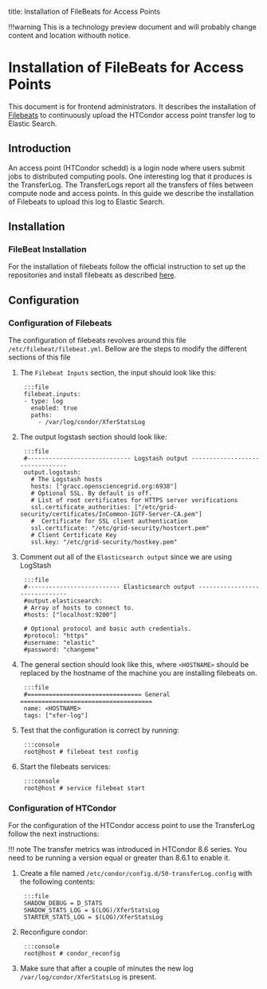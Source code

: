 title: Installation of FileBeats for Access Points

!!!warning
    This is a technology preview document and will probably change content and location withouth notice.

Installation of FileBeats for Access Points
===========================================

This document is for frontend administrators. It describes the installation of [Filebeats](https://www.elastic.co/products/beats/filebeat) to continuously upload the HTCondor access point transfer log to Elastic Search.


Introduction
------------

An access point (HTCondor schedd) is a login node where users submit jobs to distributed computing pools. One interesting log that it produces is the TransferLog. The TransferLogs report all the transfers of files between compute node and access points. In this guide we describe the installation of Filebeats to upload this log to Elastic Search.

Installation
------------

### FileBeat Installation


For the installation of filebeats follow the  official instruction to set up the repositories and install filebeats as described [here](https://www.elastic.co/guide/en/beats/filebeat/current/setup-repositories.html).

Configuration
-------------

### Configuration of Filebeats

The configuration of filebeats revolves around this file `/etc/filebeat/filebeat.yml`. Bellow are the steps to modify the different sections of this file

1. The `Filebeat Inputs` section, the input should look like this:

        :::file
        filebeat.inputs:
        - type: log
          enabled: true
          paths:
            - /var/log/condor/XferStatsLog

1. The output logstash section should look like:

        :::file
        #----------------------------- Logstash output --------------------------------
        output.logstash:
          # The Logstash hosts
          hosts: ["gracc.opensciencegrid.org:6938"]
          # Optional SSL. By default is off. 
          # List of root certificates for HTTPS server verifications
          ssl.certificate_authorities: ["/etc/grid-security/certificates/InCommon-IGTF-Server-CA.pem"]
          #  Certificate for SSL client authentication
          ssl.certificate: "/etc/grid-security/hostcert.pem"
          # Client Certificate Key
          ssl.key: "/etc/grid-security/hostkey.pem"

1. Comment out all of the `Elasticsearch output` since we are using LogStash

        :::file
        #-------------------------- Elasticsearch output ------------------------------
        #output.elasticsearch:
        # Array of hosts to connect to.
        #hosts: ["localhost:9200"]

        # Optional protocol and basic auth credentials.
        #protocol: "https"
        #username: "elastic"
        #password: "changeme"

1. The general section should look like this, where `<HOSTNAME>` should be replaced by the hostname of the machine you are installing filebeats on.

        :::file
        #================================ General =====================================
        name: <HOSTNAME>
        tags: ["xfer-log"]

1. Test that the configuration is correct by running:
 
        :::console
        root@host # filebeat test config

1. Start the filebeats services:

        :::console
        root@host # service filebeat start




### Configuration of HTCondor

For the configuration of the HTCondor access point to use the TransferLog follow the next instructions:

!!! note
    The transfer metrics was introduced in HTCondor 8.6 series. You need to be running a version equal or greater than 8.6.1 to enable it.

1. Create a file named `/etc/condor/config.d/50-transferLog.config` with the following contents:
    
        :::file
        SHADOW_DEBUG = D_STATS
        SHADOW_STATS_LOG = $(LOG)/XferStatsLog
        STARTER_STATS_LOG = $(LOG)/XferStatsLog

1. Reconfigure condor:

        :::console
        root@host # condor_reconfig

1. Make sure that after a couple of minutes the new log `/var/log/condor/XferStatsLog` is present.



